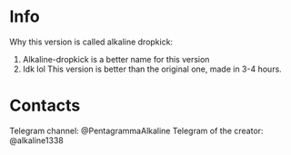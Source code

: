# Info
Why this version is called alkaline dropkick:
1. Alkaline-dropkick is a better name for this version
2. Idk lol
This version is better than the original one, made in 3-4 hours.
# Contacts
Telegram channel: @PentagrammaAlkaline
Telegram of the creator: @alkaline1338
